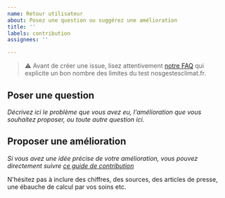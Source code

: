 ```yaml
---
name: Retour utilisateur
about: Posez une question ou suggérez une amélioration
title: ''
labels: contribution
assignees: ''

---
```


> ⚠️ Avant de créer une issue, lisez attentivement [notre FAQ](https://nosgestesclimat.fr/contribuer) qui explicite un bon nombre des limites du test nosgestesclimat.fr.

## Poser une question 

*Décrivez ici le problème que vous avez eu, l'amélioration que vous souhaitez proposer, ou toute autre question ici.*

## Proposer une amélioration 

*Si vous avez une idée précise de votre amélioration, vous pouvez directement suivre [ce guide de contribution](https://github.com/datagir/nosgestesclimat/blob/master/CONTRIBUTING.md)*

N'hésitez pas à inclure des chiffres, des sources, des articles de presse, une ébauche de calcul par vos soins etc.

